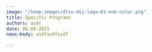 ```yaml
---
image: "/temp-images/dlsu-dsi-logo-01-one-color.png"
title: Specific Programs
authors: asdf
date: 06-09-2021
news-body: asdfasdfasdf

---
```

